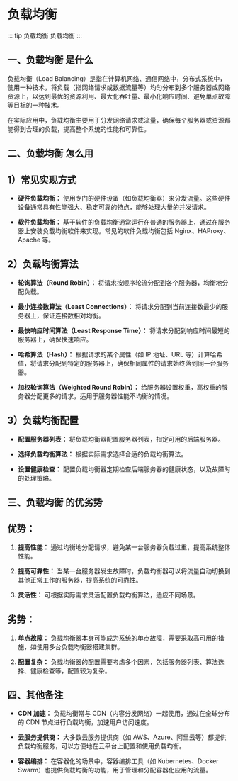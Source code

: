 # 负载均衡

::: tip 负载均衡
负载均衡
:::

## 一、负载均衡 是什么

负载均衡（Load Balancing）是指在计算机网络、通信网络中，分布式系统中，使用一种技术，将负载（指网络请求或数据流量等）均匀分布到多个服务器或网络资源上，以达到最优的资源利用、最大化吞吐量、最小化响应时间、避免单点故障等目标的一种技术。

在实际应用中，负载均衡主要用于分发网络请求或流量，确保每个服务器或资源都能得到合理的负载，提高整个系统的性能和可靠性。

## 二、负载均衡 怎么用

## 1）常见实现方式

- **硬件负载均衡：** 使用专门的硬件设备（如负载均衡器）来分发流量。这些硬件设备通常具有性能强大、稳定可靠的特点，能够处理大量的并发请求。

- **软件负载均衡：** 基于软件的负载均衡通常运行在普通的服务器上，通过在服务器上安装负载均衡软件来实现。常见的软件负载均衡包括 Nginx、HAProxy、Apache 等。

## 2）负载均衡算法

- **轮询算法（Round Robin）：** 将请求按顺序轮流分配到各个服务器，均衡地分配负载。

- **最小连接数算法（Least Connections）：** 将请求分配到当前连接数最少的服务器上，保证连接数相对均衡。

- **最快响应时间算法（Least Response Time）：** 将请求分配到响应时间最短的服务器上，确保快速响应。

- **哈希算法（Hash）：** 根据请求的某个属性（如 IP 地址、URL 等）计算哈希值，将请求分配到特定的服务器上，确保相同属性的请求始终落到同一台服务器。

- **加权轮询算法（Weighted Round Robin）：** 给服务器设置权重，高权重的服务器分配更多的请求，适用于服务器性能不均衡的情况。

## 3）负载均衡配置

- **配置服务器列表：** 将负载均衡器配置服务器列表，指定可用的后端服务器。

- **选择负载均衡算法：** 根据实际需求选择合适的负载均衡算法。

- **设置健康检查：** 配置负载均衡器定期检查后端服务器的健康状态，以及故障时的处理策略。

## 三、负载均衡 的优劣势

## 优势：

1. **提高性能：** 通过均衡地分配请求，避免某一台服务器负载过重，提高系统整体性能。

2. **提高可靠性：** 当某一台服务器发生故障时，负载均衡器可以将流量自动切换到其他正常工作的服务器，提高系统的可靠性。

3. **灵活性：** 可根据实际需求灵活配置负载均衡算法，适应不同场景。

## 劣势：

1. **单点故障：** 负载均衡器本身可能成为系统的单点故障，需要采取高可用的措施，如使用多台负载均衡器搭建集群。

2. **配置复杂：** 负载均衡器的配置需要考虑多个因素，包括服务器列表、算法选择、健康检查等，配置较为复杂。

## 四、其他备注

- **CDN 加速：** 负载均衡常与 CDN（内容分发网络）一起使用，通过在全球分布的 CDN 节点进行负载均衡，加速用户访问速度。

- **云服务提供商：** 大多数云服务提供商（如 AWS、Azure、阿里云等）都提供负载均衡服务，可以方便地在云平台上配置和使用负载均衡。

- **容器编排：** 在容器化的场景中，容器编排工具（如 Kubernetes、Docker Swarm）也提供负载均衡的功能，用于管理和分配容器化应用的流量。
